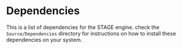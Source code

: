 # Dependencies

This is a list of dependencies for the STAGE engine.
check the `Source/Dependencies` directory for instructions on how to install
these dependencies on your system.
